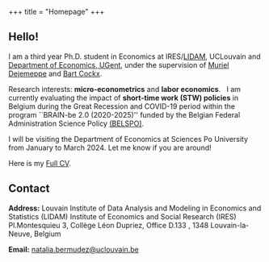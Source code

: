 +++
title = "Homepage"
+++

## Hello!

I am a third year Ph.D. student in Economics at IRES/[LIDAM](https://uclouvain.be/en/research-institutes/lidam), UCLouvain and [Department of Economics, UGent](https://www.ugent.be/eb/economics/en/research/laboureconwelfpg), under the supervision of [Muriel Dejemeppe](https://perso.uclouvain.be/muriel.dejemeppe/) and [Bart Cockx](https://sites.google.com/site/bartcockxsite/).


Research interests: **micro-econometrics** and **labor economics**.
 
I am currently evaluating the impact of **short-time work (STW) policies** in Belgium during the Great Recession and COVID-19 period within the program ``BRAIN-be 2.0 (2020-2025)'' funded by the Belgian Federal Administration Science Policy [(BELSPO)](https://www.belspo.be/).

I will be visiting the Department of Economics at Sciences Po University from January to March 2024. Let me know if you are around!

Here is my [Full CV](https://drive.google.com/open?id=1_44XUvUQVfZDuTl6QisRYizNKnn9sndu&usp=drive_fs).


## Contact

**Address:** 
Louvain Institute of Data Analysis and Modeling in Economics and Statistics (LIDAM)
Institute of Economics and Social Research (IRES)
Pl.Montesquieu 3, 
Collège Léon Dupriez, 
Office D.133 , 
1348 Louvain-la-Neuve, Belgium  
  
**Email:** natalia.bermudez@uclouvain.be      

